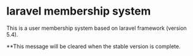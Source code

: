 # laravel membership system
This is a user membership system based on laravel framework (version 5.4). 

**This message will be cleared when the stable version is complete. 